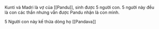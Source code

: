 Kunti và Madri là vợ của [[Pandu]], sinh được 5 người con. 5 người này đều là con các thần nhưng vẫn được Pandu nhận là con mình.

5 Người con này kế thừa dòng họ [[Pandava]]
